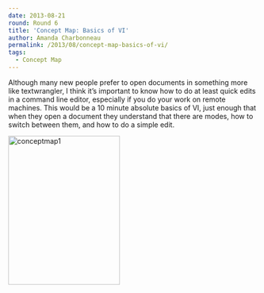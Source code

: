 ```yaml
---
date: 2013-08-21
round: Round 6
title: 'Concept Map: Basics of VI'
author: Amanda Charbonneau
permalink: /2013/08/concept-map-basics-of-vi/
tags:
  - Concept Map
---
```

Although many new people prefer to open documents in something more like textwrangler, I think it&#8217;s important to know how to do at least quick edits in a command line editor, especially if you do your work on remote machines. This would be a 10 minute absolute basics of VI, just enough that when they open a document they understand that there are modes, how to switch between them, and how to do a simple edit.

[<img class="alignnone size-medium wp-image-4030" alt="conceptmap1" src="/software-carpentry-training-website/uploads/2013/08/conceptmap1-e1377116971967-225x300.jpg" width="225" height="300" />][1]

 [1]: /software-carpentry-training-website/uploads/2013/08/conceptmap1.jpg
